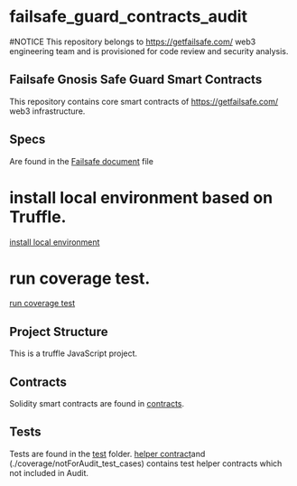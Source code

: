 # failsafe_guard_contracts_audit

#NOTICE
This repository belongs to https://getfailsafe.com/ web3 engineering team and is provisioned for code review and security analysis.

## Failsafe Gnosis Safe Guard Smart Contracts

This repository contains core smart contracts of https://getfailsafe.com/ web3 infrastructure.

## Specs

Are found in the [Failsafe document](./coverage/docs/AttestationGuard.md) file

# **install local environment based on Truffle.**

[install local environment](./coverage/README.md#getting-started-with-local-environment-based-on-truffle)

# **run coverage test.**

[run coverage test](./coverage/README.md#getting-started-with-solidity_coverage)

## Project Structure

This is a truffle JavaScript project.

## Contracts

Solidity smart contracts are found in [contracts](./coverage/contracts).

## Tests

Tests are found in the [test](./coverage/test) folder.
[helper contract](./coverage/contracts/notForAudit_test_cases.sol)and (./coverage/notForAudit_test_cases) contains test helper contracts which not included in Audit.
